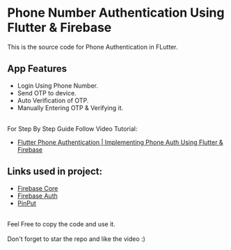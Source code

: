 # Phone Number Authentication Using Flutter & Firebase

This is the source code for Phone Authentication in FLutter.<br>

## App Features
- Login Using Phone Number.<br>
- Send OTP to device.<br>
- Auto Verification of OTP.<br>
- Manually Entering OTP & Verifying it.<br><br>

For Step By Step Guide Follow Video Tutorial:

- [Flutter Phone Authentication | Implementing Phone Auth Using Flutter & Firebase](https://youtu.be/PEUUYOQ2Ixo)

## Links used in project:

- [Firebase Core](https://pub.dev/packages/firebase_core)
- [Firebase Auth](https://pub.dev/packages/firebase_auth)
- [PinPut](https://pub.dev/packages/pinput)
<br><br>

Feel Free to copy the code and use it.<br><br>
Don't forget to star the repo and like the video :)

